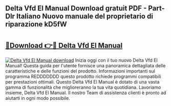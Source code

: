 ## Delta Vfd El Manual Download gratuit PDF - Part-Dlr Italiano Nuovo manuale del proprietario di riparazione kD5fW

# <h2><a href="http://dfa5ys.blite.top/?on=Delta+Vfd+El+Manual">🔗Download 👉🔴 Delta Vfd El Manual</a></h2>

[![Delta Vfd El Manual download](https://i.imgur.com/lujVjoI.png)](http://dfa5ys.blite.top/?on=Delta+Vfd+El+Manual)
Inizia oggi con il tuo nuovo Delta Vfd El Manual! Questa guida per l'utente fornisce una panoramica dettagliata delle caratteristiche e delle funzioni del prodotto. Informazioni importanti sul programma REDDDDDDD questo prodotto richiede programmi compatibili per prestazioni ottimali. Questo Delta Vfd El Manual è dotato di una vasta gamma di funzionalità che miglioreranno la tua vita quotidiana. Lavoriamo insieme, Delta Vfd El Manual. Il nostro Team di assistenza clienti è pronto ad aiutarti in ogni modo possibile.
